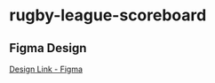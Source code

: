 # rugby-league-scoreboard

## Figma Design 
[Design Link - Figma](https://www.figma.com/design/3oyWBlaqcQH9prHAKAxEIg/Scrimba-Scoreboard?node-id=0-1&t=USd3C53Re9x9Arrz-1)
